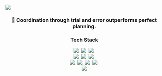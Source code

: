 <a href="https://hits.seeyoufarm.com"><img src="https://hits.seeyoufarm.com/api/count/incr/badge.svg?url=https%3A%2F%2Fgithub.com%2Fgkakcl74&count_bg=%2379C83D&title_bg=%23555555&icon=hitachi.svg&icon_color=%23E7E7E7&title=hits&edge_flat=false"/></a>

<h3 align="center">👋  Coordination through trial and error outperforms perfect planning.</h3>
<h3 align="center"> Tech Stack </h3>
<div align="center">
  <img src="https://img.shields.io/badge/C-CCCCFF.svg?style=for-the-badge&logo=C&logoColor=white" />&nbsp
  <img src="https://img.shields.io/badge/C++-9999FF.svg?style=for-the-badge&logo=Cplusplus&logoColor=61DAFB" />&nbsp
  <img src="https://img.shields.io/badge/Csharp-6666FF.svg?style=for-the-badge&logo=C#&logoColor=20232a" />&nbsp
</div>

<div align="center">
  <img src="https://img.shields.io/badge/styled--components-DB7093?style=for-the-badge&logo=styled-components&logoColor=ffd35b" />&nbsp
  <img src="https://img.shields.io/badge/tailwindcss-1daabb.svg?style=for-the-badge&logo=tailwind-css&logoColor=white" />&nbsp
  <img src="https://img.shields.io/badge/Python-3300CC.svg?style=for-the-badge&logo=python&logoColor=white" />&nbsp
</div>

<div align="center">
  <img src="https://img.shields.io/badge/SQL-FF3300?style=for-the-badge&logo=mysql&logoColor=ffdd54" />&nbsp
  <img src="https://img.shields.io/badge/JavaScript-FFCC00.svg?style=for-the-badge&logo=javascript&logoColor=white" />&nbsp
  <img src="https://img.shields.io/badge/HTML5-FF6600.svg?style=for-the-badge&logo=html5&logoColor=white" />&nbsp
  <img src="https://img.shields.io/badge/css3-1572B6.svg?style=for-the-badge&logo=css3&logoColor=white" />&nbsp
</div>

<div align = "center">
  <img align='center' src="http://mazassumnida.wtf/api/v2/generate_badge?boj=gkakcl74">
</div>



<!---
gkakcl74/gkakcl74 is a ✨ special ✨ repository because its `README.md` (this file) appears on your GitHub profile.
You can click the Preview link to take a look at your changes.
--->
